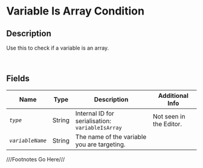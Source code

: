 Variable Is Array Condition
============= 

## Description

Use this to check if a variable is an array.

<br />

## Fields

| Name     | Type   | Description | Additional Info |
| -------- | ------ | ----------- | --------------- |
| *`type`* | String |      Internal ID for serialisation: `variableIsArray`       |         Not seen in the Editor.        |
| *`variableName`* | String |      The name of the variable you are targeting.       |                 |

///Footnotes Go Here///

[^-1]: Fields in *italics* are required for the Object to be valid.  
